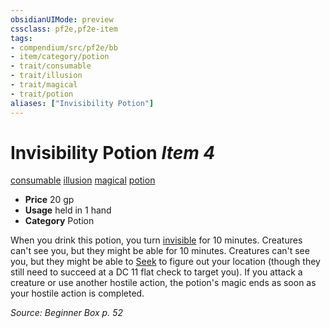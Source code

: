 ```yaml
---
obsidianUIMode: preview
cssclass: pf2e,pf2e-item
tags:
- compendium/src/pf2e/bb
- item/category/potion
- trait/consumable
- trait/illusion
- trait/magical
- trait/potion
aliases: ["Invisibility Potion"]
---
```

# Invisibility Potion *Item 4*  
[consumable](rules/traits/consumable.md)  [illusion](rules/traits/illusion.md)  [magical](rules/traits/magical.md)  [potion](rules/traits/potion.md)  

- **Price** 20 gp
- **Usage** held in 1 hand
- **Category** Potion

When you drink this potion, you turn [invisible](rules/conditions.md#Invisible) for 10 minutes. Creatures can't see you, but they might be able for 10 minutes. Creatures can't see you, but they might be able to [Seek](rules/actions/seek.md) to figure out your location (though they still need to succeed at a DC 11 flat check to target you). If you attack a creature or use another hostile action, the potion's magic ends as soon as your hostile action is completed.

*Source: Beginner Box p. 52*